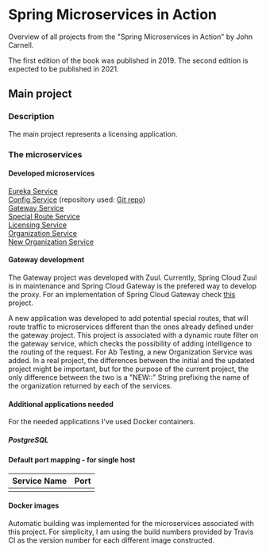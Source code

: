# Spring Microservices in Action
Overview of all projects from the "Spring Microservices in Action" by John Carnell.

The first edition of the book was published in 2019. The second edition is expected to be published in 2021.


## Main project
### Description
The main project represents a licensing application.

### The microservices
#### Developed microservices
[Eureka Service](https://github.com/mariamihai/sma-eureka-service) <br/>
[Config Service](https://github.com/mariamihai/sma-configuration-service) (repository used: [Git repo](https://github.com/mariamihai/sma-config-repo)) <br/>
[Gateway Service](https://github.com/mariamihai/sma-gateway-service) <br/>
[Special Route Service](https://github.com/mariamihai/sma-special-routes-service) <br/>
[Licensing Service](https://github.com/mariamihai/sma-licensing-service) <br/>
[Organization Service](https://github.com/mariamihai/sma-organization-service) <br/>
[New Organization Service](https://github.com/mariamihai/sma-organization-new-service) <br/>

#### Gateway development
The Gateway project was developed with Zuul. Currently, Spring Cloud Zuul is in maintenance and Spring Cloud Gateway is the prefered way to develop the proxy. For an implementation of Spring Cloud Gateway check [this](https://github.com/mariamihai/udemy-sbm-brewery-gateway) project.

A new application was developed to add potential special routes, that will route traffic to microservices different than the ones already defined under the gateway project. This project is associated with a dynamic route filter on the gateway service, which checks the possibility of adding intelligence to the routing of the request.
For Ab Testing, a new Organization Service was added. In a real project, the differences between the initial and the updated project might be important, but for the purpose of the current project, the only difference between the two is a "NEW::" String prefixing the name of the organization returned by each of the services.

#### Additional applications needed
For the needed applications I've used Docker containers.

##### PostgreSQL

#### Default port mapping - for single host
| Service Name | Port | 
| --------| -----|
|||


#### Docker images
Automatic building was implemented for the microservices associated with this project.
For simplicity, I am using the build numbers provided by Travis CI as the version number for each different image constructed.
